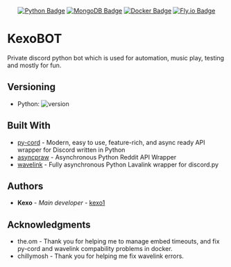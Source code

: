 <div align = center>

[![Python Badge]][Python]
[![MongoDB Badge]][MongoDB]
[![Docker Badge]][Docker]
[![Fly.io Badge]][Fly.io]

<div align = left>

# KexoBOT

Private discord python bot which is used for automation, music play, testing and mostly for fun.

## Versioning
* Python: ![version](https://img.shields.io/badge/version-3.11.4-blue)

## Built With

* [py-cord](https://docs.pycord.dev/en/stable/) - Modern, easy to use, feature-rich, and async ready API wrapper for Discord written in Python
* [asyncpraw](https://asyncpraw.readthedocs.io/en/stable/) - Asynchronous Python Reddit API Wrapper
* [wavelink](https://wavelink.dev/en/latest/) - Fully asynchronous Python Lavalink wrapper for discord.py

## Authors

* **Kexo** - *Main developer* - [kexo1](https://github.com/kexo1)

## Acknowledgments

* the.om - Thank you for helping me to manage embed timeouts, and fix py-cord and wavelink compability problems in docker.
* chillymosh - Thank you for helping me fix wavelink errors.


[Python Badge]: https://img.shields.io/badge/python-3670A0?style=for-the-badge&logo=python&logoColor=ffdd54
[Python]: https://www.python.org/

[MongoDB Badge]: https://img.shields.io/badge/MongoDB-%234ea94b.svg?style=for-the-badge&logo=mongodb&logoColor=white
[MongoDB]: https://www.mongodb.com/

[Fly.io Badge]: https://img.shields.io/badge/Fly.io-purple?style=for-the-badge&logo=CLion
[Fly.io]: https://fly.io/

[Docker Badge]: https://img.shields.io/badge/docker-%230db7ed.svg?style=for-the-badge&logo=docker&logoColor=white
[Docker]: https://www.docker.com/